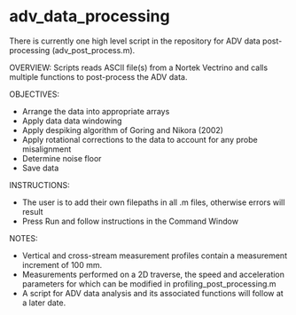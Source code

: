 # adv_data_processing

There is currently one high level script in the repository for ADV data post-processing (adv_post_process.m).

OVERVIEW:
Scripts reads ASCII file(s) from a Nortek Vectrino and calls multiple functions to post-process the ADV data.

OBJECTIVES:
- Arrange the data into appropriate arrays
- Apply data data windowing
- Apply despiking algorithm of Goring and Nikora (2002)
- Apply rotational corrections to the data to account for any probe misalignment
- Determine noise floor
- Save data

INSTRUCTIONS:
- The user is to add their own filepaths in all .m files, otherwise errors will result
- Press Run and follow instructions in the Command Window

NOTES:
- Vertical and cross-stream measurement profiles contain a measurement increment of 100 mm. 
- Measurements performed on a 2D traverse, the speed and acceleration parameters for which can be modified in profiling_post_processing.m
- A script for ADV data analysis and its associated functions will follow at a later date.
